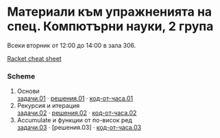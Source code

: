 # Материали към упражненията на спец. Компютърни науки, 2 група

Всеки вторник от 12:00 до 14:00 в зала 306.

[Racket cheat sheet](https://docs.racket-lang.org/racket-cheat/index.html)

### Scheme
1. Основи
   <br />
   [задачи.01] · [решения.01] · [код-от-часа.01]
2. Рекурсия и итерация
   <br />
   [задачи.02] · [решения.02] · [код-от-часа.02]
3. Accumulate и функции от по-висок ред
   <br />
   [задачи.03] · [решения.03] · [код-от-часа.03]


[задачи.01]: 01.scheme.basics/
[решения.01]: 01.scheme.basics/solutions.01.rkt
[код-от-часа.01]: 01.scheme.basics/class.01.rkt

[задачи.02]: 02.scheme.rec-iter/
[решения.02]: 02.scheme.rec-iter/solutions/
[код-от-часа.02]: 02.scheme.rec-iter/class.02.rkt

[задачи.03]: 03.scheme.hof-accumulate
[решения.03-]: 03.scheme.hof-accumulate/solutions/
[код-от-часа.03]: 03.scheme.hof-accumulate/class.03.rkt

